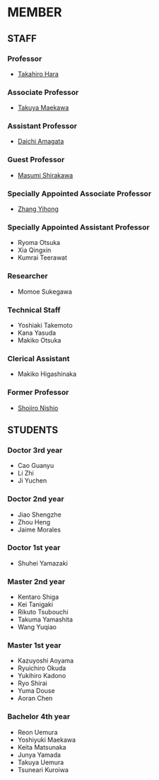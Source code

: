 # MEMBER
## STAFF
### Professor
- [Takahiro Hara](http://web.www-mmde.ist.osaka-u.ac.jp/~hara)
### Associate Professor
- [Takuya Maekawa](http://web.www-mmde.ist.osaka-u.ac.jp/~maekawa)
### Assistant Professor
- [Daichi Amagata](https://amgt-d1.github.io/)
### Guest Professor
- [Masumi Shirakawa](http://iwnsew.com/)
### Specially Appointed Associate Professor
- [Zhang Yihong](https://www.ringspool.com/yihongzhang)
### Specially Appointed Assistant Professor
- Ryoma Otsuka
- Xia Qingxin
- Kumrai Teerawat
### Researcher
- Momoe Sukegawa
### Technical Staff
- Yoshiaki Takemoto
- Kana Yasuda
- Makiko Otsuka
### Clerical Assistant
- Makiko Higashinaka
### Former Professor
- [Shojiro Nishio](https://mmde-lab.github.io/member-webpage/nishio/index.html)
## STUDENTS
### Doctor 3rd year
- Cao Guanyu
- Li Zhi
- Ji Yuchen
### Doctor 2nd year
- Jiao Shengzhe
- Zhou Heng
- Jaime Morales
### Doctor 1st year
- Shuhei Yamazaki
### Master 2nd year
- Kentaro Shiga
- Kei Tanigaki
- Rikuto Tsubouchi
- Takuma Yamashita
- Wang Yuqiao
### Master 1st year
- Kazuyoshi Aoyama
- Ryuichiro Okuda
- Yukihiro Kadono
- Ryo Shirai
- Yuma Douse
- Aoran Chen
### Bachelor 4th year
- Reon Uemura
- Yoshiyuki Maekawa
- Keita Matsunaka
- Junya Yamada
- Takuya Uemura
- Tsuneari Kuroiwa
